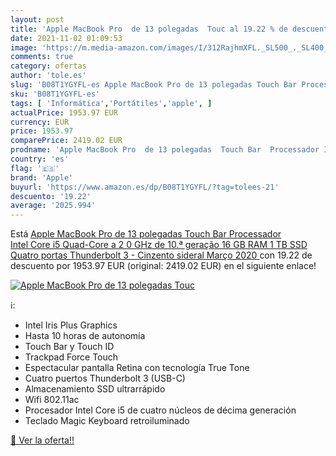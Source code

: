 ```yaml
---
layout: post
title: 'Apple MacBook Pro  de 13 polegadas  Touc al 19.22 % de descuento'
date: 2021-11-02 01:09:53
image: 'https://m.media-amazon.com/images/I/312RajhmXFL._SL500_._SL400_.jpg'
comments: true
category: ofertas
author: 'tole.es'
slug: 'B08T1YGYFL-es Apple MacBook Pro de 13 polegadas Touch Bar Processador...'
sku: 'B08T1YGYFL-es'
tags: [ 'Informática','Portátiles','apple', ]
actualPrice: 1953.97 EUR
currency: EUR
price: 1953.97
comparePrice: 2419.02 EUR
prodname: 'Apple MacBook Pro  de 13 polegadas  Touch Bar  Processador Intel Core i5 Quad-Core a 2 0 GHz de 10.ª geração  16 GB RAM  1 TB SSD  Quatro portas Thunderbolt 3  - Cinzento sideral  Março 2020 '
country: 'es'
flag: '🇪🇸'
brand: 'Apple'
buyurl: 'https://www.amazon.es/dp/B08T1YGYFL/?tag=tolees-21'
descuento: '19.22'
average: '2025.994'
---
```


Está [Apple MacBook Pro  de 13 polegadas  Touch Bar  Processador Intel Core i5 Quad-Core a 2 0 GHz de 10.ª geração  16 GB RAM  1 TB SSD  Quatro portas Thunderbolt 3  - Cinzento sideral  Março 2020 ](https://www.amazon.es/dp/B08T1YGYFL/?tag=tolees-21) con 19.22 de descuento por 1953.97 EUR (original: 2419.02 EUR) en el siguiente enlace!

[![Apple MacBook Pro  de 13 polegadas  Touc](https://m.media-amazon.com/images/I/312RajhmXFL._SL500_._SL400_.jpg)](https://www.amazon.es/dp/B08T1YGYFL/?tag=tolees-21)

ℹ️:

- Intel Iris Plus Graphics
- Hasta 10 horas de autonomía
- Touch Bar y Touch ID
- Trackpad Force Touch
- Espectacular pantalla Retina con tecnología True Tone
- Cuatro puertos Thunderbolt 3 (USB-C)
- Almacenamiento SSD ultrarrápido
- Wifi 802.11ac
- Procesador Intel Core i5 de cuatro núcleos de décima generación
- Teclado Magic Keyboard retroiluminado

[🛒 Ver la oferta!!](https://www.amazon.es/dp/B08T1YGYFL/?tag=tolees-21)

